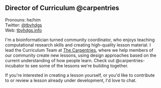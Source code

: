 ## Director of Curriculum @carpentries

Pronouns: he/him  
Twitter: [@tbyhdgs](https://twitter.com/tbyhdgs)  
Web: [tbyhdgs.info](https://tbyhdgs.info)  

I'm a bioinformatician turned community coordinator, 
who enjoys teaching computational research skills and
creating high-quality lesson material.
I lead the Curriculum Team at [The Carpentries](https://carpentries.org),
where we help members of our community create new lessons,
using design approaches based on the current understanding of how people learn.
Check out @carpentries-incubator to see some of the lessons we're building together.

If you're interested in creating a lesson yourself,
or you'd like to contribute to or review a lesson already under development,
I'd love to chat. 
